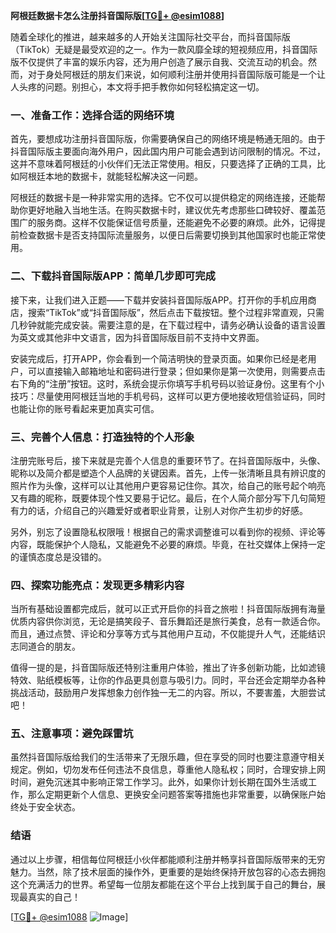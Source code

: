 **阿根廷数据卡怎么注册抖音国际版[[TG💪+ @esim1088](https://t.me/s/esim1088)]**

随着全球化的推进，越来越多的人开始关注国际社交平台，而抖音国际版（TikTok）无疑是最受欢迎的之一。作为一款风靡全球的短视频应用，抖音国际版不仅提供了丰富的娱乐内容，还为用户创造了展示自我、交流互动的机会。然而，对于身处阿根廷的朋友们来说，如何顺利注册并使用抖音国际版可能是一个让人头疼的问题。别担心，本文将手把手教你如何轻松搞定这一切。

### 一、准备工作：选择合适的网络环境

首先，要想成功注册抖音国际版，你需要确保自己的网络环境是畅通无阻的。由于抖音国际版主要面向海外用户，因此国内用户可能会遇到访问限制的情况。不过，这并不意味着阿根廷的小伙伴们无法正常使用。相反，只要选择了正确的工具，比如阿根廷本地的数据卡，就能轻松解决这一问题。

阿根廷的数据卡是一种非常实用的选择。它不仅可以提供稳定的网络连接，还能帮助你更好地融入当地生活。在购买数据卡时，建议优先考虑那些口碑较好、覆盖范围广的服务商。这样不仅能保证信号质量，还能避免不必要的麻烦。此外，记得提前检查数据卡是否支持国际流量服务，以便日后需要切换到其他国家时也能正常使用。

### 二、下载抖音国际版APP：简单几步即可完成

接下来，让我们进入正题——下载并安装抖音国际版APP。打开你的手机应用商店，搜索“TikTok”或“抖音国际版”，然后点击下载按钮。整个过程非常直观，只需几秒钟就能完成安装。需要注意的是，在下载过程中，请务必确认设备的语言设置为英文或其他非中文语言，因为抖音国际版目前不支持中文界面。

安装完成后，打开APP，你会看到一个简洁明快的登录页面。如果你已经是老用户，可以直接输入邮箱地址和密码进行登录；但如果你是第一次使用，则需要点击右下角的“注册”按钮。这时，系统会提示你填写手机号码以验证身份。这里有个小技巧：尽量使用阿根廷当地的手机号码，这样可以更方便地接收短信验证码，同时也能让你的账号看起来更加真实可信。

### 三、完善个人信息：打造独特的个人形象

注册完账号后，接下来就是完善个人信息的重要环节了。在抖音国际版中，头像、昵称以及简介都是塑造个人品牌的关键因素。首先，上传一张清晰且具有辨识度的照片作为头像，这样可以让其他用户更容易记住你。其次，给自己的账号起个响亮又有趣的昵称，既要体现个性又要易于记忆。最后，在个人简介部分写下几句简短有力的话，介绍自己的兴趣爱好或者职业背景，让别人对你产生初步的好感。

另外，别忘了设置隐私权限哦！根据自己的需求调整谁可以看到你的视频、评论等内容，既能保护个人隐私，又能避免不必要的麻烦。毕竟，在社交媒体上保持一定的谨慎态度总是没错的。

### 四、探索功能亮点：发现更多精彩内容

当所有基础设置都完成后，就可以正式开启你的抖音之旅啦！抖音国际版拥有海量优质内容供你浏览，无论是搞笑段子、音乐舞蹈还是旅行美食，总有一款适合你。而且，通过点赞、评论和分享等方式与其他用户互动，不仅能提升人气，还能结识志同道合的朋友。

值得一提的是，抖音国际版还特别注重用户体验，推出了许多创新功能，比如滤镜特效、贴纸模板等，让你的作品更具创意与吸引力。同时，平台还会定期举办各种挑战活动，鼓励用户发挥想象力创作独一无二的内容。所以，不要害羞，大胆尝试吧！

### 五、注意事项：避免踩雷坑

虽然抖音国际版给我们的生活带来了无限乐趣，但在享受的同时也要注意遵守相关规定。例如，切勿发布任何违法不良信息，尊重他人隐私权；同时，合理安排上网时间，避免沉迷其中影响正常工作学习。此外，如果你计划长期在国外生活或工作，那么定期更新个人信息、更换安全问题答案等措施也非常重要，以确保账户始终处于安全状态。

### 结语

通过以上步骤，相信每位阿根廷小伙伴都能顺利注册并畅享抖音国际版带来的无穷魅力。当然，除了技术层面的操作外，更重要的是始终保持开放包容的心态去拥抱这个充满活力的世界。希望每一位朋友都能在这个平台上找到属于自己的舞台，展现最真实的自己！

[[TG💪+ @esim1088](https://t.me/s/esim1088) ![Image](https://i.postimg.cc/4NQfJmqS/Snipaste-2025-05-13-00-14-12.png)]